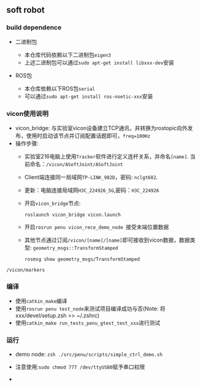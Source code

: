 ## soft robot
### build dependence
- 二进制包
  - 本仓库代码依赖以下二进制包`eigen3`
  - 上述二进制包可以通过`sudo apt-get install libxxx-dev`安装
  
- ROS包
  - 本仓库依赖以下ROS包`serial`
  - 可以通过`sudo apt-get install ros-noetic-xxx`安装
  
### vicon使用说明
- vicon_bridge: 与实验室vicon设备建立TCP通讯，并转换为rostopic向外发布，使用时启动该节点并订阅配置话题即可，`freq=100Hz`
- 操作步骤: 
  - 实验室216电脑上使用`Tracker`软件进行定义连杆关系，并命名`[name]`. 当前命名：`/vicon/ASoftJoint/ASoftJoint`
  - Client端连接同一局域网`TP-LINK_982D`，密码: `nclgt682`.
  - 更新：电脑连接局域网`H3C_224926_5G`,密码：`H3C_224926`
  - 开启`vicon_bridge`节点:
    ```
    roslaunch vicon_bridge vicon.launch
    ```
  - 开启`rosrun penu vicon_rece_demo_node `接受末端位置数据
  
  - 其他节点通过订阅`/vicon/[name]/[name]`即可接收到vicon数据，数据类型: `geometry_msgs::TransformStamped`
    ```
    rosmsg show geometry_msgs/TransformStamped
    ```
`/vicon/markers`

### 编译
- 使用`catkin_make`编译
- 使用`rosrun penu test_node`来测试项目编译成功与否(Note: 将xxx/devel/setup.zsh >> ~/.zshrc)
- 使用`catkin_make run_tests_penu_gtest_test_xxx`进行测试

### 运行
- demo node: `zsh ./src/penu/scripts/simple_ctrl_demo.sh`

- 注意使用:`sudo chmod 777 /dev/ttyUSB0`赋予串口权限
- 